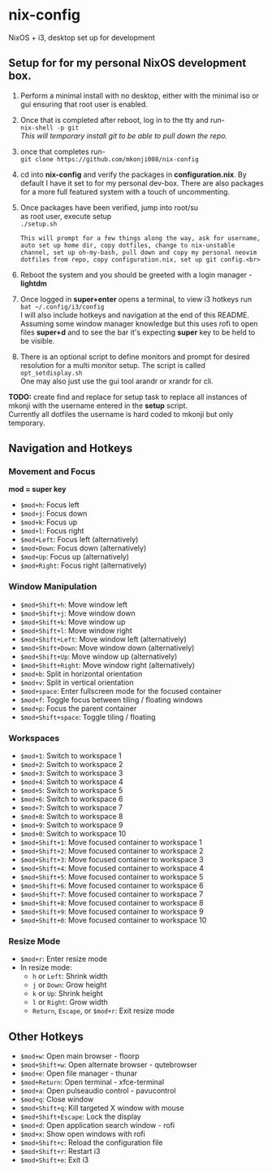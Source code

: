 # nix-config

NixOS + i3, desktop set up for development

## Setup for for my personal NixOS development box.

1.  Perform a minimal install with no desktop, either with the minimal iso or gui ensuring that root user is enabled.
2.  Once that is completed after reboot, log in to the tty and run- <br>
    `nix-shell -p git`<br>
    _This will temporary install git to be able to pull down the repo._
3.  once that completes run- <br>
    `git clone https://github.com/mkonji008/nix-config`
4.  cd into **nix-config** and verify the packages in **configuration.nix**. By default I have it set to for my personal dev-box. There are also packages for a more full featured system with a touch of uncommenting.
5.  Once packages have been verified, jump into root/su <br>
    as root user, execute setup <br>
    `./setup.sh`

        This will prompt for a few things along the way, ask for username, auto set up home dir, copy dotfiles, change to nix-unstable channel, set up oh-my-bash, pull down and copy my personal neovim dotfiles from repo, copy configuration.nix, set up git config.<br>

6.  Reboot the system and you should be greeted with a login manager - **lightdm**
7.  Once logged in **super+enter** opens a terminal, to view i3 hotkeys run<br>
    `bat ~/.config/i3/config`<br> I will also include hotkeys and navigation at the end of this README.
    Assuming some window manager knowledge but this uses rofi to open files **super+d** and to see the bar it's expecting **super** key to be held to be visible.

8.  There is an optional script to define monitors and prompt for desired resolution for a multi monitor setup. The script is called<br>
    `opt_setdisplay.sh` <br>
    One may also just use the gui tool arandr or xrandr for cli.

**TODO:** create find and replace for setup task to replace all instances of mkonji with the username entered in the **setup** script.<br>
Currently all dotfiles the username is hard coded to mkonji but only temporary.

## Navigation and Hotkeys

### Movement and Focus

**mod = super key**

- `$mod+h`: Focus left
- `$mod+j`: Focus down
- `$mod+k`: Focus up
- `$mod+l`: Focus right
- `$mod+Left`: Focus left (alternatively)
- `$mod+Down`: Focus down (alternatively)
- `$mod+Up`: Focus up (alternatively)
- `$mod+Right`: Focus right (alternatively)

### Window Manipulation

- `$mod+Shift+h`: Move window left
- `$mod+Shift+j`: Move window down
- `$mod+Shift+k`: Move window up
- `$mod+Shift+l`: Move window right
- `$mod+Shift+Left`: Move window left (alternatively)
- `$mod+Shift+Down`: Move window down (alternatively)
- `$mod+Shift+Up`: Move window up (alternatively)
- `$mod+Shift+Right`: Move window right (alternatively)
- `$mod+b`: Split in horizontal orientation
- `$mod+v`: Split in vertical orientation
- `$mod+space`: Enter fullscreen mode for the focused container
- `$mod+f`: Toggle focus between tiling / floating windows
- `$mod+p`: Focus the parent container
- `$mod+Shift+space`: Toggle tiling / floating

### Workspaces

- `$mod+1`: Switch to workspace 1
- `$mod+2`: Switch to workspace 2
- `$mod+3`: Switch to workspace 3
- `$mod+4`: Switch to workspace 4
- `$mod+5`: Switch to workspace 5
- `$mod+6`: Switch to workspace 6
- `$mod+7`: Switch to workspace 7
- `$mod+8`: Switch to workspace 8
- `$mod+9`: Switch to workspace 9
- `$mod+0`: Switch to workspace 10
- `$mod+Shift+1`: Move focused container to workspace 1
- `$mod+Shift+2`: Move focused container to workspace 2
- `$mod+Shift+3`: Move focused container to workspace 3
- `$mod+Shift+4`: Move focused container to workspace 4
- `$mod+Shift+5`: Move focused container to workspace 5
- `$mod+Shift+6`: Move focused container to workspace 6
- `$mod+Shift+7`: Move focused container to workspace 7
- `$mod+Shift+8`: Move focused container to workspace 8
- `$mod+Shift+9`: Move focused container to workspace 9
- `$mod+Shift+0`: Move focused container to workspace 10

### Resize Mode

- `$mod+r`: Enter resize mode
- In resize mode:
  - `h` or `Left`: Shrink width
  - `j` or `Down`: Grow height
  - `k` or `Up`: Shrink height
  - `l` or `Right`: Grow width
  - `Return`, `Escape`, or `$mod+r`: Exit resize mode

## Other Hotkeys

- `$mod+w`: Open main browser - floorp
- `$mod+Shift+w`: Open alternate browser - qutebrowser
- `$mod+e`: Open file manager - thunar
- `$mod+Return`: Open terminal - xfce-terminal
- `$mod+a`: Open pulseaudio control - pavucontrol
- `$mod+q`: Close window
- `$mod+Shift+q`: Kill targeted X window with mouse
- `$mod+Shift+Escape`: Lock the display
- `$mod+d`: Open application search window - rofi
- `$mod+x`: Show open windows with rofi
- `$mod+Shift+c`: Reload the configuration file
- `$mod+Shift+r`: Restart i3
- `$mod+Shift+e`: Exit i3
